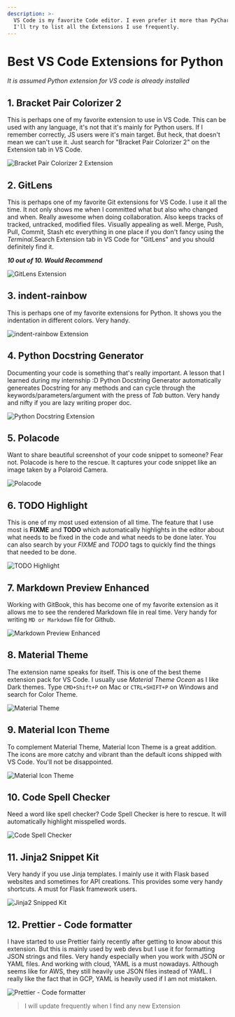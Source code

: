 ```yaml
---
description: >-
  VS Code is my favorite Code editor. I even prefer it more than PyCharm. Here
  I'll try to list all the Extensions I use frequently.
---
```


# Best VS Code Extensions for Python

_It is assumed Python extension for VS code is already installed_

## 1. Bracket Pair Colorizer 2

This is perhaps one of my favorite extension to use in VS Code. This can be used with any language, it's not that it's mainly for Python users. If I remember correctly, JS users were it's main target. But heck, that doesn't mean we can't use it. Just search for "Bracket Pair Colorizer 2" on the Extension tab in VS Code.

![Bracket Pair Colorizer 2 Extension](../../.gitbook/assets/screenshot-2020-05-09-at-8.36.21-pm.png)

## 2. GitLens

This is perhaps one of my favorite Git extensions for VS Code. I use it all the time. It not only shows me when I committed what but also who changed and when. Really awesome when doing collaboration. Also keeps tracks of tracked, untracked, modified files. Visually appealing as well. Merge, Push, Pull, Commit, Stash etc everything in one place if you don't fancy using the _Terminal_.Search Extension tab in VS Code for "GitLens" and you should definitely find it.

_**10 out of 10. Would Recommend**_

![GitLens Extension](../../.gitbook/assets/gitlens.png)

## 3. indent-rainbow

This is perhaps one of my favorite extensions for Python. It shows you the indentation in different colors. Very handy.

![indent-rainbow Extension](../../.gitbook/assets/indent_rainbow.png)

## 4. Python Docstring Generator

Documenting your code is something that's really important. A lesson that I learned during my internship :D Python Docstring Generator automatically genereates Docstring for any methods and can cycle through the keywords/parameters/argument with the press of _Tab_ button. Very handy and nifty if you are lazy writing proper doc.

![Python Docstring Extension](../../.gitbook/assets/pydoc.png)

## 5. Polacode

Want to share beautiful screenshot of your code snippet to someone? Fear not. Polacode is here to the rescue. It captures your code snippet like an image taken by a Polaroid Camera.

![Polacode](../../.gitbook/assets/polacode.png)

## 6. TODO Highlight

This is one of my most used extension of all time. The feature that I use most is **FIXME** and **TODO** which automatically highlights in the editor about what needs to be fixed in the code and what needs to be done later. You can also search by your _FIXME_ and _TODO_ tags to quickly find the things that needed to be done.

![TODO Highlight](../../.gitbook/assets/todo.png)

## 7. Markdown Preview Enhanced

Working with GitBook, this has become one of my favorite extension as it allows me to see the rendered Markdown file in real time. Very handy for writing `MD or Markdown` file for Github.

![Markdown Preview Enhanced](../../.gitbook/assets/Screenshot%202020-05-31%20at%204.15.25%20PM.png)

## 8. Material Theme

The extension name speaks for itself. This is one of the best theme extension pack for VS Code. I usually use _Material Theme Ocean_ as I like Dark themes. Type `CMD+Shift+P` on Mac or `CTRL+SHIFT+P` on Windows and search for Color Theme.

![Material Theme](../../.gitbook/assets/Screenshot%202020-05-31%20at%204.48.02%20PM.png)

## 9. Material Icon Theme

To complement Material Theme, Material Icon Theme is a great addition. The icons are more catchy and vibrant than the default icons shipped with VS Code. You'll not be disappointed.

![Material Icon Theme](../../.gitbook/assets/Screenshot%202020-05-31%20at%204.48.25%20PM.png)

## 10. Code Spell Checker

Need a word like spell checker? Code Spell Checker is here to rescue. It will automatically highlight misspelled words.

![Code Spell Checker](../../.gitbook/assets/code%20spell.png)

## 11. Jinja2 Snippet Kit

Very handy if you use Jinja templates. I mainly use it with Flask based websites and sometimes for API creations. This provides some very handy shortcuts. A must for Flask framework users.

![Jinja2 Snipped Kit](../../.gitbook/assets/Screen%20Shot%202020-08-30%20at%2012.15.03%20PM.png)

## 12. Prettier - Code formatter

I have started to use Prettier fairly recently after getting to know about this extension. But this is mainly used by web devs but I use it for formatting JSON strings and files. Very handy especially when you work with JSON or YAML files. And working with cloud, YAML is a must nowadays. Although seems like for AWS, they still heavily use JSON files instead of YAML. I really like the fact that in GCP, YAML is heavily used if I am not mistaken.

![Prettier - Code formatter](../../.gitbook/assets/Screen%20Shot%202020-08-30%20at%2012.15.26%20PM.png)

> I will update frequently when I find any new Extension

